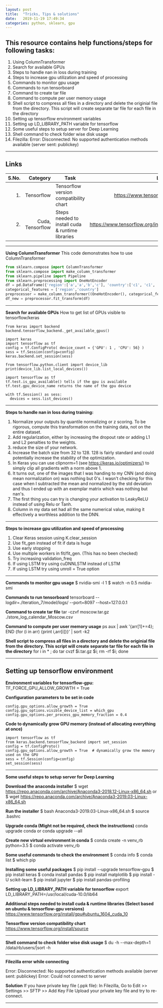 ```yaml
---
layout: post
title:  "Tricks, Tips & solutions"
date:   2019-11-19 17:49:34
categories: python, sklearn, gpu
---
```


## This resource contains help functions/steps for following tasks:

1. Using ColumnTransformer
2. Search for available GPUs
3. Steps to handle nan in loss during training
4. Steps to increase gpu utilization and speed of processing
5. Commands to monitor gpu usage
6. Commands to run tensorboard
7. Command to create tar file
8. Command to compute per user memory usage
9. Shell script to compress all files in a directory and delete the originial file from the directory. This script will create separate tar file for each file in the directory
10. Setting up tensorflow environment variables
11. Setting up LD_LIBRARY_PATH variable for tensorflow
12. Some useful steps to setup server for Deep Learning
13. Shell command to check folder wise disk usage
14. Filezilla: Error: Disconnected: No supported authentication methods available (server sent: publickey)

---

## Links 

|S.No.   | Category   | Task        | Link           |
|--------:|----------------:| ------------- |:-------------:| 
|1. | Tensorflow | Tensorflow version compatibility chart      | https://www.tensorflow.org/install/source |
|2. | Cuda, Tensorflow | Steps needed to install cuda & runtime libraries   | https://www.tensorflow.org/install/gpu#ubuntu_1604_cuda_10 |

---

**Using ColumnTransformer**
This code demonstrates how to use ColumnTransformer
```python
from sklearn.compose import ColumnTransformer
from sklearn.compose import make_column_transformer
from sklearn.pipeline import Pipeline
from sklearn.preprocessing import OneHotEncoder
df = pd.DataFrame({'region':['a','a','b','c'], 'country':['c1', 'c1', 'c2', 'c3']})
categorical_features = ['region','country']
preprocessor = make_column_transformer((OneHotEncoder(), categorical_features))
df_new = preprocessor.fit_transform(df)
```
---

**Search for available GPUs**
How to get list of GPUs visible to tensorflow/keras
```
from keras import backend
backend.tensorflow_backend._get_available_gpus()

import keras
import tensorflow as tf
config = tf.ConfigProto( device_count = {'GPU': 1 , 'CPU': 56} ) 
sess = tf.Session(config=config) 
keras.backend.set_session(sess)

from tensorflow.python.client import device_lib
print(device_lib.list_local_devices())

import tensorflow as tf
tf.test.is_gpu_available() tells if the gpu is available
tf.test.gpu_device_name returns the name of the gpu device

with tf.Session() as sess:
  devices = sess.list_devices()
```

---

**Steps to handle nan in loss during training:**

1. Normalize your outputs by quantile normalizing or z scoring. To be rigorous, compute this transformation on the training data, not on the entire dataset. 
2. Add regularization, either by increasing the dropout rate or adding L1 and L2 penalties to the weights.
3. reduce the size of your network. 
4. Increase the batch size from 32 to 128. 128 is fairly standard and could potentially increase the stability of the optimization.
5. In Keras you can use clipnorm=1 (see https://keras.io/optimizers/) to simply clip all gradients with a norm above 1.
6. It turns out, one of the images that I was handing to my CNN (and doing mean normalization on) was nothing but 0's. I wasn't checking for this case when I subtracted the mean and normalized by the std deviation and thus I ended up with an exemplar matrix which was nothing but nan's. 
7. The first thing you can try is changing your activation to LeakyReLU instead of using Relu or Tanh.
8. Column in my data set had all the same numerical value, making it effectively a worthless addition to the DNN.

---

**Steps to increase gpu utilization and speed of processing**
1. Clear Keras session using K.clear_session
2. Use fit_gen instead of fit if data is huge
3. Use early stopping
4. Use multiple workers in fit/fit_gen. (This has no been checked)
5. Try increasing validation_freq
6. If using LSTM try using cuDNNLSTM instead of LSTM
7. If using LSTM try using unroll = True option

---
 **Commands to monitor gpu usage**
$ nvidia-smi -l 1 
$ watch -n 0.5 nvidia-smi 

**Commands to run tensorboard** 
tensorboard --logdir=./iteration_7/model/logs/ --port=8097 --host=127.0.0.1 

**Command to create tar file** 
tar -czvf moscow.tar.gz ./store_log_calendar_Moscow.csv 

**Command to compute per user memory usage** 
ps aux | awk '{arr[$1]+=$4}; END {for (i in arr) {print i,arr[i]}}' | sort -k2 

**Shell script to compress all files in a directory and delete the originial file from the directory. This script will create separate tar file for each file in the directory** 
for i in * ; do tar cvzf $i.tar.gz $i; rm -rf $i; done 

---

## Setting up tensorflow environment

**Environment variables for tensorflow-gpu:**
TF_FORCE_GPU_ALLOW_GROWTH = True

**Configuration parameters to be set in code**
```
config.gpu_options.allow_growth = True
config.gpu_options.visible_device_list = which_gpu
config.gpu_options.per_process_gpu_memory_fraction = 0.4
```
**Code to dynamically grow GPU memory (instead of allocating everything at once)**

```       
import tensorflow as tf 
from keras.backend.tensorflow_backend import set_session
config = tf.ConfigProto()
config.gpu_options.allow_growth = True  # dynamically grow the memory used on the GPU
sess = tf.Session(config=config)
set_session(sess) 
```
---

**Some useful steps to setup server for Deep Learning**

**Download the anaconda installer**
$ wget https://repo.anaconda.com/archive/Anaconda3-2018.12-Linux-x86_64.sh
or
$ wget https://repo.anaconda.com/archive/Anaconda3-2019.03-Linux-x86_64.sh

**Run the installer**
$ bash Anaconda3-2019.03-Linux-x86_64.sh
$ source .bashrc

**Upgrade conda (Might not be required, check the instructions)**
conda upgrade conda
or
conda upgrade --all

**Create new virtual environment in conda**
$ conda create -n venv_rb python=3.5
$ conda activate venv_rb

**Some useful commands to check the environment**
$ conda info
$ conda list
$ which pip

**Installing some useful packages**
$ pip install --upgrade tensorflow-gpu
$ pip install keras
$ conda install pandas
$ pip install matplotlib
$ pip install -U scikit-learn
$ pip install jupyter
$ pip install pandas-profiling

**Setting up LD_LIBRARY_PATH variable for tensorflow**
export LD_LIBRARY_PATH=/usr/local/cuda-10.0/lib64

**Additional steps needed to install cuda & runtime libraries (Select based on ubuntu & tensorflow-gpu versions)**
https://www.tensorflow.org/install/gpu#ubuntu_1604_cuda_10

**Tensorflow version compatibility chart**
https://www.tensorflow.org/install/source

---

**Shell command to check folder wise disk usage**
$ du -h --max-depth=1 /data/rb/users/|sort -h

---

**Filezilla error while connecting**

Error:	Disconnected: No supported authentication methods available (server sent: publickey)
Error:	Could not connect to server 

**Solution**
If you have private key file (.ppk file):
In Filezilla,
Go to Edit >> Settings >> SFTP >> Add Key File
Upload your private key file and try to re-connect.

---
